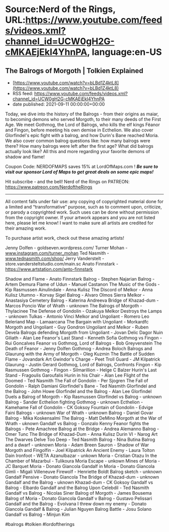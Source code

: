 # Source:Nerd of the Rings, URL:https://www.youtube.com/feeds/videos.xml?channel_id=UCW0gH2G-cMKAEjEkI4YhnPA, language:en-US

## The Balrogs of Morgoth | Tolkien Explained
 - [https://www.youtube.com/watch?v=bLBd1Z4ktL8](https://www.youtube.com/watch?v=bLBd1Z4ktL8)
 - RSS feed: https://www.youtube.com/feeds/videos.xml?channel_id=UCW0gH2G-cMKAEjEkI4YhnPA
 - date published: 2021-09-11 00:00:00+00:00

Today, we dive into the history of the Balrogs - from their origins as maiar, to becoming demons who served Morgoth, to their many deeds of the First Age.  We meet Gothmog, the Lord of Balrogs, who kills the elf kings Fëanor and Fingon, before meeting his own demise in Ecthelion.  We also cover Glorfindel's epic fight with a balrog, and how Durin's Bane reached Moria.  We also cover common balrog questions like: how many balrogs were there?  How many balrogs were left after the first age?  What did balrogs actually look like?  All this and more regarding your favorite demons of shadow and flame!

Coupon Code: NERDOFMAPS saves 15% at LordOfMaps.com !
***Be sure to visit our sponsor Lord of Maps to get great deals on some epic maps!***

Hit subscribe - and the bell!
Nerd of the Rings on PATREON: https://www.patreon.com/NerdoftheRings

-------------- 
All content falls under fair use: any copying of copyrighted material done for a limited and “transformative” purpose, such as to comment upon, criticize, or parody a copyrighted work. Such uses can be done without permission from the copyright owner.   If your artwork appears and you are not listed here, please let me know! I want to make sure all artists are credited for their amazing work.

To purchase artist work, check out these amazing artists!

Jenny Dolfen - goldseven.wordpress.com/
Turner Mohan - www.instagram.com/turner_mohan
Ted Nasmith - www.tednasmith.com/shop/
Jerry Vanderstelt - store.vandersteltstudio.com/main.sc
Anato Finnstark - https://www.artstation.com/anto-finnstark

Shadow and Flame - Anato Finnstark
Balrog - Stephen Najarian
Balrog - Artem Demura
Flame of Udun - Manuel Castanon
The Music of the Gods - Kip Rasmussen
Ainulindale - Anna Kulisz
The Discord of Melkor - Anna Kulisz
Utumno - Korvay Sigel
Balrog - Alvaro Olmos Sierra
Melkor - Anastasiya Cemetery
Balrog - Katerina Andreeva
Bridge of Khazad-dum - Marcos Poncio
War of Wrath - unknown
The Balrogs of Morgoth - Thylacinee
The Defense of Gondolin - Ozakuya
Melkor Destroys the Lamps - unknown
Tulkas - Antonio Vinci
Melkor and Ungoliant - Romero Leo
Beleriand Map - Lamaarcana
The Bargain with Ungoliant - Morkardfc
Morgoth and Ungoliant - Guy Gondron
Ungoliant and Melkor - Ruben Devela
Balrogs defending Morgoth from Ungoliant - Jovan Delic
Dagor Nuin Giliath - Alan Lee
Feanor's Last Stand - Kenneth Sofia
Gothmog vs Fingon - Rui Goncalves
Feanor vs Gothmog, Lord of Balrogs - Bob Greyvenstein
The Death of Feanor - Jenny Dolfen
Gothmog - Andrea Boloch
Balrogs and Glaurung with the Army of Morgoth - Oleg Kuzmin
The Battle of Sudden Flame - Jovandark Art
Gwindor's Charge - Peet
Troll Guard - JM Kilpatrick
Glaurung - Justin Gerard
Gothmog, Lord of Balrogs, Confronts Fingon - Kip Rasmussen
Gothmog - Fingon - Silmarillion - Helge C Balzer
Hurin's Last Stand - Fragoulis Garoufalis
Hurin in his Chair - Alan Lee
Flight of the Doomed - Ted Nasmith
The Fall of Gondolin - Per Sjogren
The Fall of Gondolin - Ralph Damiani
Glorfindel's Bane - Ted Nasmith
Glorfindel and the Balrog - John Howe
Glorfindel and the Balrog - Alan Lee
Glorfindel Duels a Balrog of Morgoth - Kip Rasmussen
Glorfindel vs Balrog - unknown
Balrog - Sander
Ecthelion fighting Gothmog - unknown
Ecthelion - Kamehame
Fall of Gondolin - CK Goksoy
Fountain of Gondolin - Edvige Faini
Balrogs - unknown
War of Wrath - unknown
Balrog - Daniel Govar
Balrog - Mika Koskensalmi
The Balrog - Matt DeMino
Morgoth at the War of Wrath - uknown
Gandalf vs Balrog - Gonzalo Kenny
Feanor fights the Balrogs - Pete Amachree
Balrog at the Bridge - Andrea Alemanno
Balrog - Omer Tunc
The Bridge of Khazad-Dum - Anna Kulisz
Durin VI - Narog Art
The Dwarves Delve Too Deep - Ted Nasmith
Balrog - Nina Butina
Balrog and a dwarf - unknown
Moria - Adam Breen
Sauron - Shadow of War
Morgoth and Fingolfin - Joel Kilpatrick
An Ancient Enemy - Laura Tolton
Dain Ironfoot - WETA
Azanulbazar - unkown
Moria - Cristian Otazu
In the Chamber of Mazarbul - Tulikoura
Moria Escape - unkown
Mines of Moria - JC Barquet
Moria - Donato Giancola
Gandalf in Moria - Donato Giancola
Gimli - Migali Villeneuve
Firewolf - Henriette Boldt
Balrog sketch - unknown
Gandalf Pensive - Donato Giancola
The Bridge of Khazad-dum - unknown
Gandalf and the Balrog - uknown
Khazad-dum - CK Goksoy
Gandalf vs Balrog - Elbardo
Gandalf and the Balrog Upon Celebdil - Ted Nasmith
Gandalf vs Balrog - Nicolas Siner
Balrog of Morgoth - James Bousema
Balrog of Moria - Donato Giancola
Gandalf v Balrog - Gustavo Pelissari
Gandalf and the Balrog - Evolvana
I threw down my enemy - Donato Giancola
Gandalf & Balrog - Julian Nguyen
Balrog Battle - Josu Solano
Gandalf vs Balrog - Minjun Kim

#balrogs #tolkien #lordoftherings

